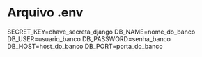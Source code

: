# Arquivo .env
SECRET_KEY=chave_secreta_django
DB_NAME=nome_do_banco
DB_USER=usuario_banco
DB_PASSWORD=senha_banco
DB_HOST=host_do_banco
DB_PORT=porta_do_banco 
